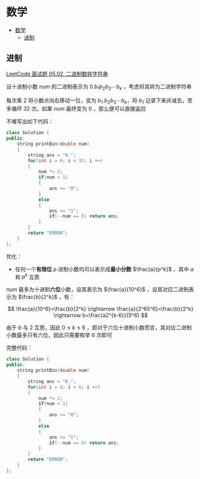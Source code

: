# 数学

- [数学](#数学)
  - [进制](#进制)


## 进制

[LeetCode 面试题 05.02. 二进制数转字符串](https://leetcode.cn/problems/bianry-number-to-string-lcci/submissions/)

设十进制小数 $num$ 的二进制表示为 $0.b_1b_2b_3\cdots b_k$ ，考虑将其转为二进制字符串

每次乘 $2$ 将小数点向右移动一位，变为 $b_1.b_2b_3\cdots b_k$，将 $b_1$ 记录下来并减去，至多循环 $32$ 次。如果 $num$ 最终变为 $0$ ，那么便可以直接返回

不难写出如下代码：

```cpp
class Solution {
public:
    string printBin(double num) 
    {
        string ans = "0.";
        for(int i = 0; i < 32; i ++)
        {
            num *= 2;
            if(num < 1)
            {
                ans += "0";
            }
            else
            {
                ans += "1";
                if(--num == 0) return ans;
            }
        }
        return "ERROR";
    }
};
```

优化：

* 任何一个**有限位** $p$ 进制小数均可以表示成**最小分数** $\frac{a}{p^k}$ ，其中 $a$ 和 $p^k$ 互质

$num$ 最多为十进制**六位**小数，设其表示为 $\frac{a}{10^6}$ ，设其对应二进制表示为 $\frac{b}{2^k}$ ，有：

$$
\frac{a}{10^6}=\frac{b}{2^k} \rightarrow
\frac{a}{2^65^6}=\frac{b}{2^k} \rightarrow
b=\frac{a2^{k-6}}{5^6}
$$

由于 $b$ 与 $2$ 互质，因此 $0\le k\le 6$ ，即对于六位十进制小数而言，其对应二进制小数最多只有六位，因此只需要枚举 $6$ 次即可

完整代码：

```cpp
class Solution {
public:
    string printBin(double num) 
    {
        string ans = "0.";
        for(int i = 0; i < 6; i ++)
        {
            num *= 2;
            if(num < 1)
            {
                ans += "0";
            }
            else
            {
                ans += "1";
                if(--num == 0) return ans;
            }
        }
        return "ERROR";
    }
};
```

